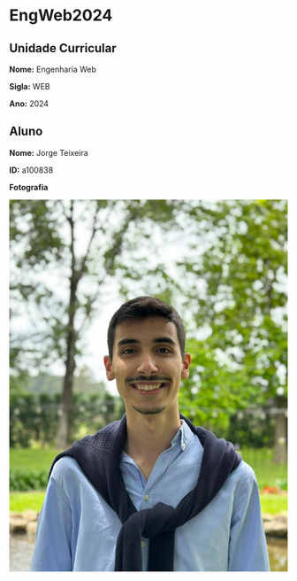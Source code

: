 # EngWeb2024

## Unidade Curricular

**Nome:** Engenharia Web

**Sigla:** WEB

**Ano:** 2024

## Aluno

**Nome:** Jorge Teixeira

**ID:** a100838

**Fotografia**

![Fotografia aluno](./my-image.png)


